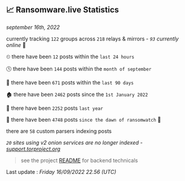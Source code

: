 
## 📈 Ransomware.live Statistics
_september 16th, 2022_

currently tracking `122` groups across `218` relays & mirrors - _`93` currently online_ 📡

⏲ there have been `12` posts within the `last 24 hours`

🕓 there have been `144` posts within the `month of september`

📅 there have been `671` posts within the `last 90 days`

🏚 there have been `2462` posts since the `1st January 2022`

🚀 there have been `2252` posts `last year`

🦕 there have been `4748` posts `since the dawn of ransomwatch` 🐣

there are `58` custom parsers indexing posts

_`20` sites using v2 onion services are no longer indexed - [support.torproject.org](https://support.torproject.org/onionservices/v2-deprecation/)_

> see the project [README](https://github.com/jmousqueton/ransomwatch#readme) for backend technicals



Last update : _Friday 16/09/2022 22.56 (UTC)_

